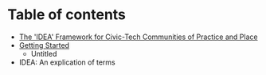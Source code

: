 # Table of contents

* [The 'IDEA' Framework for Civic-Tech Communities of Practice and Place](README.md)
* [Getting Started](goals/README.md)
  * Untitled
* IDEA: An explication of terms

